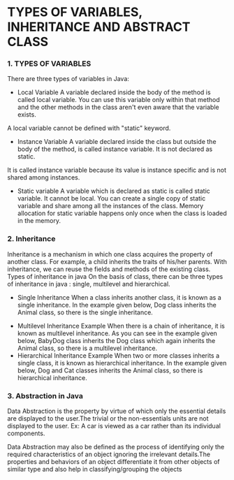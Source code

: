 # TYPES OF VARIABLES, INHERITANCE AND ABSTRACT CLASS
### 1. TYPES OF VARIABLES
There are three types of variables in Java:

* Local Variable
A variable declared inside the body of the method is called local variable. You can use this variable only within that method and the other methods in the class aren't even aware that the variable exists.

A local variable cannot be defined with "static" keyword.

- Instance Variable
A variable declared inside the class but outside the body of the method, is called instance variable. It is not declared as static.

It is called instance variable because its value is instance specific and is not shared among instances.

- Static variable
A variable which is declared as static is called static variable. It cannot be local. You can create a single copy of static variable and share among all the instances of the class. Memory allocation for static variable happens only once when the class is loaded in the memory.

### 2. Inheritance
Inheritance is a mechanism in which one class acquires the property of another class.
For example, a child inherits the traits of his/her parents. With inheritance, we can reuse the fields and methods of the existing class.
Types of inheritance in java
On the basis of class, there can be three types of inheritance in java : single, multilevel and hierarchical.
* Single Inheritance
When a class inherits another class, it is known as a single inheritance. In the example given below, Dog class inherits the Animal class, so there is the single inheritance.
- Multilevel Inheritance Example
When there is a chain of inheritance, it is known as multilevel inheritance. As you can see in the example given below, BabyDog class inherits the Dog class which again inherits the Animal class, so there is a multilevel inheritance.
- Hierarchical Inheritance Example
When two or more classes inherits a single class, it is known as hierarchical inheritance. In the example given below, Dog and Cat classes inherits the Animal class, so there is hierarchical inheritance.

### 3. Abstraction in Java
Data Abstraction is the property by virtue of which only the essential details are displayed to the user.The trivial or the non-essentials units are not displayed to the user. Ex: A car is viewed as a car rather than its individual components.

Data Abstraction may also be defined as the process of identifying only the required characteristics of an object ignoring the irrelevant details.The properties and behaviors of an object differentiate it from other objects of similar type and also help in classifying/grouping the objects
